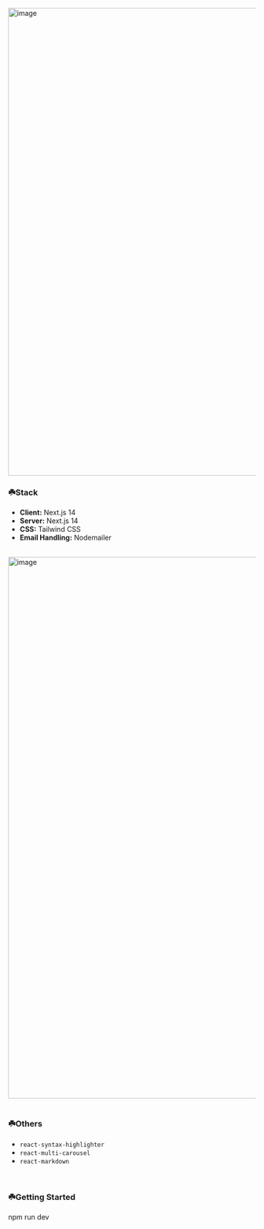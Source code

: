 <img width="950" alt="image" src="https://github.com/user-attachments/assets/e168d0ad-f245-4595-ad97-df8e8ada2920"><br/>

### ☘️Stack

- **Client:** Next.js 14 <br/>
- **Server:** Next.js 14 <br/>
- **CSS:** Tailwind CSS <br/>
- **Email Handling:** Nodemailer <br/>
<br/>


<img width="1100" alt="image" src="https://github.com/user-attachments/assets/edb0f51b-d2c7-4fb3-a94c-e9a150894543">
<br/><br/>


### ☘️Others
- `react-syntax-highlighter`
- `react-multi-carousel`
- `react-markdown`
<br/>


### ☘️Getting Started

npm run dev
<br/><br/>


